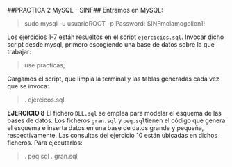 ##PRACTICA 2 MySQL - SINF##
Entramos en MySQL:

> sudo mysql -u usuarioROOT -p
> Password: SINFmolamogollon1!

Los ejercicios 1-7 están resueltos en el script `ejercicios.sql`.
Invocar dicho script desde mysql, primero escogiendo una base de datos sobre la que trabajar:
> use practicas;

Cargamos el script, que limpia la terminal y las tablas generadas cada vez que se invoca:
> \. ejercicos.sql

**EJERCICIO 8**
El fichero `DLL.sql` se emplea para modelar el esquema de las bases de datos.
Los ficheros `gran.sql` y `peq.sql`tienen el código que genera el esquema e inserta datos en una base de datos grande y pequeña, respectivamente.
Las consultas del ejercicio 10 están ubicadas en dichos ficheros. Para ejecutarlos:
> \. peq.sql
> \. gran.sql

